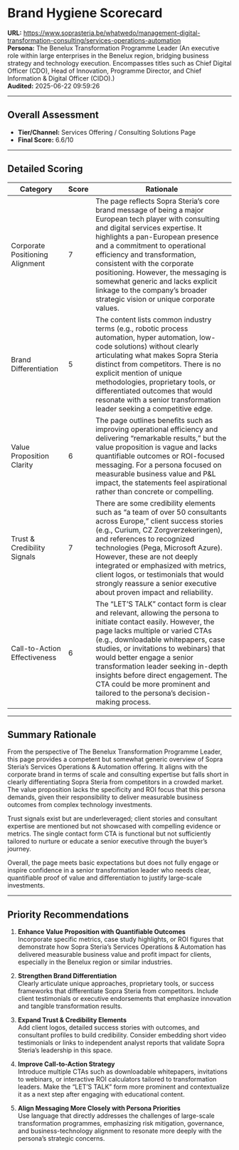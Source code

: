 # Brand Hygiene Scorecard

**URL:** https://www.soprasteria.be/whatwedo/management-digital-transformation-consulting/services-operations-automation  
**Persona:** The Benelux Transformation Programme Leader (An executive role within large enterprises in the Benelux region, bridging business strategy and technology execution. Encompasses titles such as Chief Digital Officer (CDO), Head of Innovation, Programme Director, and Chief Information & Digital Officer (CIDO).)  
**Audited:** 2025-06-22 09:59:26

---

## Overall Assessment

- **Tier/Channel:** Services Offering / Consulting Solutions Page  
- **Final Score:** 6.6/10

---

## Detailed Scoring

| Category                   | Score | Rationale                                                                                                                                                                                                                                                                                                                                                              |
|----------------------------|-------|------------------------------------------------------------------------------------------------------------------------------------------------------------------------------------------------------------------------------------------------------------------------------------------------------------------------------------------------------------------------|
| Corporate Positioning Alignment | 7     | The page reflects Sopra Steria’s core brand message of being a major European tech player with consulting and digital services expertise. It highlights a pan-European presence and a commitment to operational efficiency and transformation, consistent with the corporate positioning. However, the messaging is somewhat generic and lacks explicit linkage to the company’s broader strategic vision or unique corporate values. |
| Brand Differentiation       | 5     | The content lists common industry terms (e.g., robotic process automation, hyper automation, low-code solutions) without clearly articulating what makes Sopra Steria distinct from competitors. There is no explicit mention of unique methodologies, proprietary tools, or differentiated outcomes that would resonate with a senior transformation leader seeking a competitive edge.                                                        |
| Value Proposition Clarity  | 6     | The page outlines benefits such as improving operational efficiency and delivering “remarkable results,” but the value proposition is vague and lacks quantifiable outcomes or ROI-focused messaging. For a persona focused on measurable business value and P&L impact, the statements feel aspirational rather than concrete or compelling.                                                                                 |
| Trust & Credibility Signals | 7     | There are some credibility elements such as “a team of over 50 consultants across Europe,” client success stories (e.g., Curium, CZ Zorgverzekeringen), and references to recognized technologies (Pega, Microsoft Azure). However, these are not deeply integrated or emphasized with metrics, client logos, or testimonials that would strongly reassure a senior executive about proven impact and reliability.                                   |
| Call-to-Action Effectiveness | 6     | The “LET’S TALK” contact form is clear and relevant, allowing the persona to initiate contact easily. However, the page lacks multiple or varied CTAs (e.g., downloadable whitepapers, case studies, or invitations to webinars) that would better engage a senior transformation leader seeking in-depth insights before direct engagement. The CTA could be more prominent and tailored to the persona’s decision-making process.                      |

---

## Summary Rationale

From the perspective of The Benelux Transformation Programme Leader, this page provides a competent but somewhat generic overview of Sopra Steria’s Services Operations & Automation offering. It aligns with the corporate brand in terms of scale and consulting expertise but falls short in clearly differentiating Sopra Steria from competitors in a crowded market. The value proposition lacks the specificity and ROI focus that this persona demands, given their responsibility to deliver measurable business outcomes from complex technology investments.

Trust signals exist but are underleveraged; client stories and consultant expertise are mentioned but not showcased with compelling evidence or metrics. The single contact form CTA is functional but not sufficiently tailored to nurture or educate a senior executive through the buyer’s journey.

Overall, the page meets basic expectations but does not fully engage or inspire confidence in a senior transformation leader who needs clear, quantifiable proof of value and differentiation to justify large-scale investments.

---

## Priority Recommendations

1. **Enhance Value Proposition with Quantifiable Outcomes**  
   Incorporate specific metrics, case study highlights, or ROI figures that demonstrate how Sopra Steria’s Services Operations & Automation has delivered measurable business value and profit impact for clients, especially in the Benelux region or similar industries.

2. **Strengthen Brand Differentiation**  
   Clearly articulate unique approaches, proprietary tools, or success frameworks that differentiate Sopra Steria from competitors. Include client testimonials or executive endorsements that emphasize innovation and tangible transformation results.

3. **Expand Trust & Credibility Elements**  
   Add client logos, detailed success stories with outcomes, and consultant profiles to build credibility. Consider embedding short video testimonials or links to independent analyst reports that validate Sopra Steria’s leadership in this space.

4. **Improve Call-to-Action Strategy**  
   Introduce multiple CTAs such as downloadable whitepapers, invitations to webinars, or interactive ROI calculators tailored to transformation leaders. Make the “LET’S TALK” form more prominent and contextualize it as a next step after engaging with educational content.

5. **Align Messaging More Closely with Persona Priorities**  
   Use language that directly addresses the challenges of large-scale transformation programmes, emphasizing risk mitigation, governance, and business-technology alignment to resonate more deeply with the persona’s strategic concerns.
